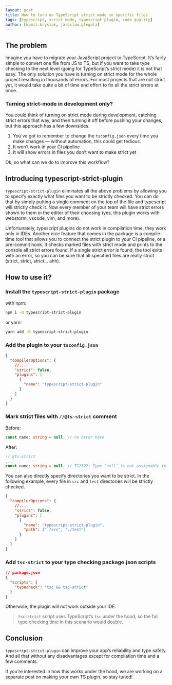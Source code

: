 ```yaml
---
layout: post
title: How to turn on TypeScript strict mode in specific files
tags: [typescript, scrict mode, typescript plugin, code quality]
author: [kamil.krysiak, jaroslaw.glegola]
---
```


## The problem

Imagine you have to migrate your JavaScript project to TypeScript. It’s fairly simple to convert one file from JS to TS, but if you want to take type checking to the next level (going for TypeScript’s strict mode) it is not that easy. The only solution you have is turning on strict mode for the whole project resulting in thousands of errors. For most projects that are not strict yet, it would take quite a bit of time and effort to fix all the strict errors at once.

### Turning strict-mode in development only?

You could think of turning on strict mode during development, catching strict errors that way, and then turning it off before pushing your changes, but this approach has a few downsides.

1. You’ve got to remember to change the `tsconfig.json` every time you make changes — without automation, this could get tedious.
2. It won’t work in your CI pipeline
3. It will show errors in files you don’t want to make strict yet

Ok, so what can we do to improve this workflow?

## Introducing typescript-strict-plugin

`typescript-strict-plugin` eliminates all the above problems by allowing you to specify exactly what files you want to be strictly checked. You can do that by simply putting a single comment on the top of the file and typescript will strictly check it. Now every member of your team will have strict errors shown to them in the editor of their choosing (yes, this plugin works with webstorm, vscode, vim, and more).

Unfortunately, typescript plugins do not work in compilation time, they work only in IDEs. Another nice feature that comes in the package is a compile-time tool that allows you to connect the strict plugin to your CI pipeline, or a pre-commit hook. It checks marked files with strict mode and prints to the console all strict errors found. If a single strict error is found, the tool exits with an error, so you can be sure that all specified files are really strict (strict, strict, strict... ahh).

## How to use it?

### Install the `typescript-strict-plugin` package

with npm:

```bash
npm i -D typescript-strict-plugin
```

or yarn:

```bash
yarn add -D typescript-strict-plugin
```

### Add the plugin to your `tsconfig.json`

```json
{
  "compilerOptions": {
    //...
    "strict": false,
    "plugins": [
      {
        "name": "typescript-strict-plugin"
      }
    ]
  }
}
```

### Mark strict files with `//@ts-strict` comment

Before:

```typescript
const name: string = null; // no error here
```

After:

```typescript
// @ts-strict
...
const name: string = null; // TS2322: Type ‘null’ is not assignable to type ‘string’.
```

You can also directly specify directories you want to be strict. In the following example, every file in `src` and `test` directories will be strictly checked.

```json
{
  "compilerOptions": {
    //...
    "strict": false,
    "plugins": [
      {
        "name": "typescript-strict-plugin",
        "path": ["./src", "./test"]
      }
    ]
  }
}
```

### Add `tsc-strict` to your type checking package.json scripts

```json
// package.json
{
  "scripts": {
    "typecheck": "tsc && tsc-strict"
  }
}
```

Otherwise, the plugin will not work outside your IDE.

> `tsc-strict` script uses TypeScript’s `tsc` under the hood, so the full type checking time in this scenario would double.

## Conclusion

`typescript-strict-plugin` can improve your app’s reliability and type safety. And all that without any disadvantages except for compilation time and a few comments.

If you’re interested in how this works under the hood, we are working on a separate post on making your own TS plugin, so stay tuned!
